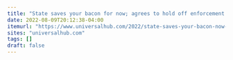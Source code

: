 ```yaml
---
title: "State saves your bacon for now; agrees to hold off enforcement of humane pig rearing law until after Supreme Court decides on similar California effort"
date: 2022-08-09T20:12:38-04:00
itemurl: "https://www.universalhub.com/2022/state-saves-your-bacon-now-agrees-hold-enforcement"
sites: "universalhub.com"
tags: []
draft: false
---
```


